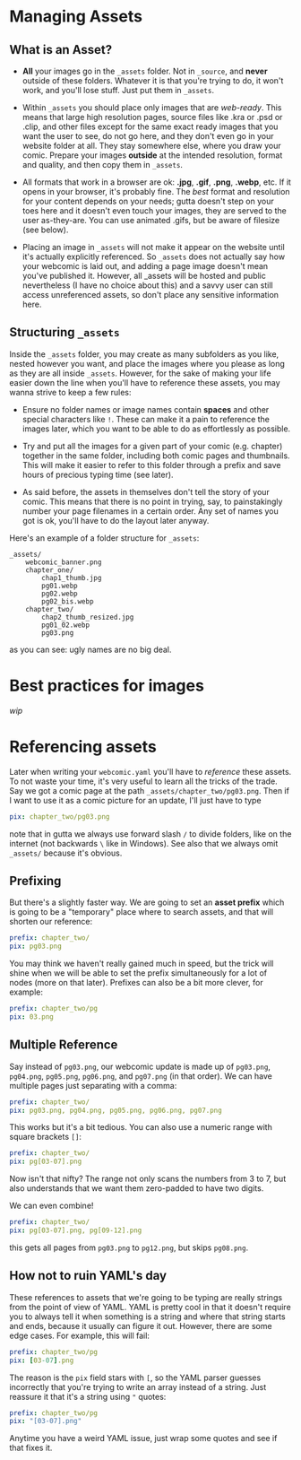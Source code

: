 # Managing Assets

## What is an Asset?

* **All** your images go in the `_assets` folder. Not in `_source`, and **never** outside of these folders. Whatever it is that you're trying to do, it won't work, and you'll lose stuff. Just put them in `_assets`.

* Within `_assets` you should place only images that are *web-ready*. This means that large high resolution pages, source files like .kra or .psd or .clip, and other files except for the same exact ready images that you want the user to see, do not go here, and they don't even go in your website folder at all. They stay somewhere else, where you draw your comic. Prepare your images **outside** at the intended resolution, format and quality, and then copy them in `_assets`.

* All formats that work in a browser are ok: **.jpg**, **.gif**, **.png**, **.webp**, etc. If it opens in your browser, it's probably fine. The *best* format and resolution for your content depends on your needs; gutta doesn't step on your toes here and it doesn't even touch your images, they are served to the user as-they-are. You can use animated .gifs, but be aware of filesize (see below).

* Placing an image in `_assets` will not make it appear on the website until it's actually explicitly referenced. So `_assets` does not actually say how your webcomic is laid out, and adding a page image doesn't mean you've published it. However, all _assets will be hosted and public nevertheless (I have no choice about this) and a savvy user can still access unreferenced assets, so don't place any sensitive information here.

## Structuring `_assets`

Inside the `_assets` folder, you may create as many subfolders as you like, nested however you want, and place the images where you please as long as they are all inside `_assets`. However, for the sake of making your life easier down the line when you'll have to reference these assets, you may wanna strive to keep a few rules:

* Ensure no folder names or image names contain **spaces** and other special characters like `!`. These can make it a pain to reference the images later, which you want to be able to do as effortlessly as possible.

* Try and put all the images for a given part of your comic (e.g. chapter) together in the same folder, including both comic pages and thumbnails. This will make it easier to refer to this folder through a prefix and save hours of precious typing time (see later).

* As said before, the assets in themselves don't tell the story of your comic. This means that there is no point in trying, say, to painstakingly number your page filenames in a certain order. Any set of names you got is ok, you'll have to do the layout later anyway.

Here's an example of a folder structure for `_assets`:

```
_assets/
    webcomic_banner.png
    chapter_one/
        chap1_thumb.jpg
        pg01.webp
        pg02.webp
        pg02_bis.webp
    chapter_two/
        chap2_thumb_resized.jpg
        pg01_02.webp
        pg03.png
```

as you can see: ugly names are no big deal.

# Best practices for images

*wip*

# Referencing assets

Later when writing your `webcomic.yaml` you'll have to *reference* these assets. To not waste your time, it's very useful to learn all the tricks of the trade. Say we got a comic page at the path `_assets/chapter_two/pg03.png`. Then if I want to use it as a comic picture for an update, I'll just have to type

```yaml
pix: chapter_two/pg03.png
```

note that in gutta we always use forward slash `/` to divide folders, like on the internet (not backwards `\` like in Windows). See also that we always omit `_assets/` because it's obvious.

## Prefixing

But there's a slightly faster way. We are going to set an **asset prefix** which is going to be a "temporary" place where to search assets, and that will shorten our reference:

```yaml
prefix: chapter_two/
pix: pg03.png
```

You may think we haven't really gained much in speed, but the trick will shine when we will be able to set the prefix simultaneously for a lot of nodes (more on that later). Prefixes can also be a bit more clever, for example:

```yaml
prefix: chapter_two/pg
pix: 03.png
```

## Multiple Reference

Say instead of `pg03.png`, our webcomic update is made up of `pg03.png`, `pg04.png`, `pg05.png`, `pg06.png`, and `pg07.png` (in that order). We can have multiple pages just separating with a comma:

```yaml
prefix: chapter_two/
pix: pg03.png, pg04.png, pg05.png, pg06.png, pg07.png
```

This works but it's a bit tedious. You can also use a numeric range with square brackets `[]`: 

```yaml
prefix: chapter_two/
pix: pg[03-07].png
```

Now isn't that nifty? The range not only scans the numbers from 3 to 7, but also understands that we want them zero-padded to have two digits.

We can even combine!

```yaml
prefix: chapter_two/
pix: pg[03-07].png, pg[09-12].png
```

this gets all pages from `pg03.png` to `pg12.png`, but skips `pg08.png`.

## How not to ruin YAML's day

These references to assets that we're going to be typing are really strings from the point of view of YAML. YAML is pretty cool in that it doesn't require you to always tell it when something is a string and where that string starts and ends, because it usually can figure it out. However, there are some edge cases. For example, this will fail:

```yaml
prefix: chapter_two/pg
pix: [03-07].png
```

The reason is the `pix` field stars with `[`, so the YAML parser guesses incorrectly that you're trying to write an array instead of a string. Just reassure it that it's a string using `"` quotes:

```yaml
prefix: chapter_two/pg
pix: "[03-07].png"
```

Anytime you have a weird YAML issue, just wrap some quotes and see if that fixes it.
